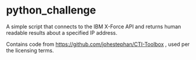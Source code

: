# python_challenge
A simple script that connects to the IBM X-Force API and returns human readable results about a specified IP address.

Contains code from https://github.com/johestephan/CTI-Toolbox , used per the licensing terms.
